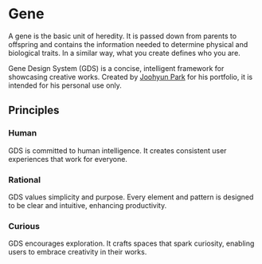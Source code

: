 # Gene

A gene is the basic unit of heredity. It is passed down from parents to offspring and contains the information needed to determine physical and biological traits. In a similar way, what you create defines who you are.

Gene Design System (GDS) is a concise, intelligent framework for showcasing creative works. Created by <a href="https://dev.parkjoohyun.com/">Joohyun Park</a> for his portfolio, it is intended for his personal use only.

## Principles

### Human

GDS is committed to human intelligence. It creates consistent user experiences that work for everyone.

### Rational

GDS values simplicity and purpose. Every element and pattern is designed to be clear and intuitive, enhancing productivity.

### Curious

GDS encourages exploration. It crafts spaces that spark curiosity, enabling users to embrace creativity in their works.
